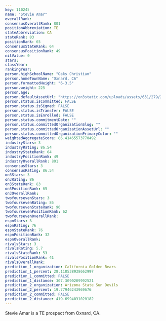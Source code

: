 ```yaml
---
key: 110245
name: "Stevie Amar"
overallRank: 
consensusOverallRank: 801
positionAbbreviation: TE
stateAbbreviation: CA
stateRank: 83
positionRank: 65
consensusStateRank: 64
consensusPositionRank: 49
nilValue: 0
stars: 
classYear: 
rankingYear: 
person.highSchoolName: "Oaks Christian"
person.homeTownName: "Oxnard, CA"
person.formattedHeight: "6-3.5"
person.weight: 225
person.age: 
person.defaultAssetUrl: "https://on3static.com/uploads/assets/631/279/279631.jpg"
person.status.isCommitted: FALSE
person.status.isSigned: FALSE
person.status.isTransfer: FALSE
person.status.isEnrolled: FALSE
person.status.commitmentDate: ""
person.status.committedOrganizationSlug: ""
person.status.committedOrganizationAssetUrl: ""
person.status.committedOrganizationPrimaryColor: ""
weightedAggregateScore: 86.41465573770492
industryStars: 3
industryRating: 86.54
industryStateRank: 64
industryPositionRank: 49
industryOverallRank: 801
consensusStars: 3
consensusRating: 86.54
on3Stars: 3
on3Rating: 86
on3StateRank: 83
on3PositionRank: 65
on3OverallRank: 
twofoursevenStars: 3
twofoursevenRating: 86
twofoursevenStateRank: 90
twofoursevenPositionRank: 62
twofoursevenOverallRank: 
espnStars: 3
espnRating: 76
espnStateRank: 76
espnPositionRank: 32
espnOverallRank: 
rivalsStars: 3
rivalsRating: 5.7
rivalsStateRank: 53
rivalsPositionRank: 41
rivalsOverallRank: 
prediction_1_organization: California Golden Bears
prediction_1_percent: 28.118538938662997
prediction_1_committed: FALSE
prediction_1_distance: 307.3090209992521
prediction_2_organization: Arizona State Sun Devils
prediction_2_percent: 19.77946243969676
prediction_2_committed: FALSE
prediction_2_distance: 419.6994031020182
---
```

Stevie Amar is a TE prospect from Oxnard, CA.